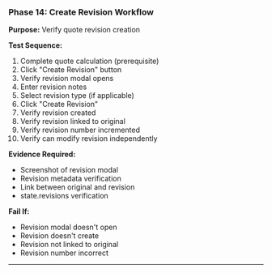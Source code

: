 ### Phase 14: Create Revision Workflow
**Purpose:** Verify quote revision creation

**Test Sequence:**
1. Complete quote calculation (prerequisite)
2. Click "Create Revision" button
3. Verify revision modal opens
4. Enter revision notes
5. Select revision type (if applicable)
6. Click "Create Revision"
7. Verify revision created
8. Verify revision linked to original
9. Verify revision number incremented
10. Verify can modify revision independently

**Evidence Required:**
- Screenshot of revision modal
- Revision metadata verification
- Link between original and revision
- state.revisions verification

**Fail If:**
- Revision modal doesn't open
- Revision doesn't create
- Revision not linked to original
- Revision number incorrect

---
